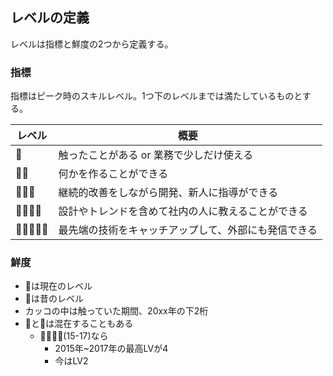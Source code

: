 
## レベルの定義

レベルは指標と鮮度の2つから定義する。

### 指標

指標はピーク時のスキルレベル。1つ下のレベルまでは満たしているものとする。

| レベル        | 概要                         |
| ---------- | -------------------------- |
| 🌝         | 触ったことがある or 業務で少しだけ使える     |
| 🌝🌝       | 何かを作ることができる                |
| 🌝🌝🌝     | 継続的改善をしながら開発、新人に指導ができる     |
| 🌝🌝🌝🌝   | 設計やトレンドを含めて社内の人に教えることができる  |
| 🌝🌝🌝🌝🌝 | 最先端の技術をキャッチアップして、外部にも発信できる |

### 鮮度

- 🌝は現在のレベル
- 🌚は昔のレベル
- カッコの中は触っていた期間、20xx年の下2桁
- 🌝と🌚は混在することもある
    - 🌝🌝🌚🌚(15-17)なら
        - 2015年~2017年の最高LVが4
        - 今はLV2



